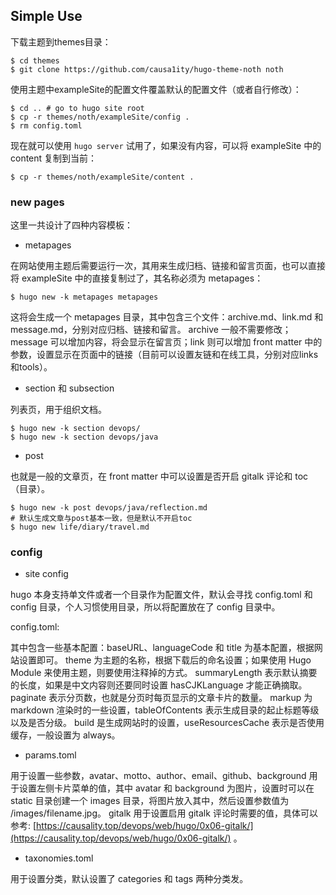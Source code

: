 ## Simple Use

下载主题到themes目录：
```shell
$ cd themes
$ git clone https://github.com/causa1ity/hugo-theme-noth noth
```

使用主题中exampleSite的配置文件覆盖默认的配置文件（或者自行修改）：
```shell
$ cd .. # go to hugo site root
$ cp -r themes/noth/exampleSite/config .
$ rm config.toml
```

现在就可以使用 `hugo server` 试用了，如果没有内容，可以将 exampleSite 中的 content 复制到当前：
```shell
$ cp -r themes/noth/exampleSite/content .
```

### new pages

这里一共设计了四种内容模板：

* metapages

在网站使用主题后需要运行一次，其用来生成归档、链接和留言页面，也可以直接将 exampleSite 中的直接复制过了，其名称必须为 metapages：
```shell
$ hugo new -k metapages metapages
```
这将会生成一个 metapages 目录，其中包含三个文件：archive.md、link.md 和 message.md，分别对应归档、链接和留言。
archive 一般不需要修改；message 可以增加内容，将会显示在留言页；link 则可以增加 front matter 中的参数，设置显示在页面中的链接（目前可以设置友链和在线工具，分别对应links和tools）。

* section 和 subsection

列表页，用于组织文档。
```shell
$ hugo new -k section devops/
$ hugo new -k section devops/java
```

* post

也就是一般的文章页，在 front matter 中可以设置是否开启 gitalk 评论和 toc（目录）。
```shell
$ hugo new -k post devops/java/reflection.md
# 默认生成文章与post基本一致，但是默认不开启toc
$ hugo new life/diary/travel.md
```

### config

* site config

hugo 本身支持单文件或者一个目录作为配置文件，默认会寻找 config.toml 和 config 目录，个人习惯使用目录，所以将配置放在了 config 目录中。

config.toml:

其中包含一些基本配置：baseURL、languageCode 和 title 为基本配置，根据网站设置即可。
theme 为主题的名称，根据下载后的命名设置；如果使用 Hugo Module 来使用主题，则要使用注释掉的方式。
summaryLength 表示默认摘要的长度，如果是中文内容则还要同时设置 hasCJKLanguage 才能正确摘取。
paginate 表示分页数，也就是分页时每页显示的文章卡片的数量。
markup 为 markdown 渲染时的一些设置，tableOfContents 表示生成目录的起止标题等级以及是否分级。
build 是生成网站时的设置，useResourcesCache 表示是否使用缓存，一般设置为 always。

* params.toml

用于设置一些参数，avatar、motto、author、email、github、background 用于设置左侧卡片菜单的值，其中 avatar 和 background 为图片，设置时可以在 static 目录创建一个 images 目录，将图片放入其中，然后设置参数值为 /images/filename.jpg。
gitalk 用于设置启用 gitalk 评论时需要的值，具体可以参考: [https://causality.top/devops/web/hugo/0x06-gitalk/](https://causality.top/devops/web/hugo/0x06-gitalk/) 。

* taxonomies.toml

用于设置分类，默认设置了 categories 和 tags 两种分类发。